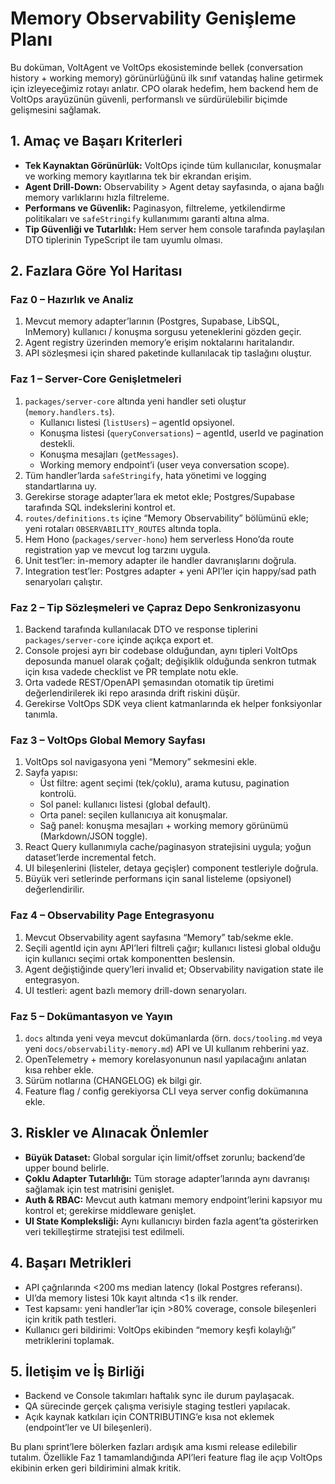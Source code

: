 # Memory Observability Genişleme Planı

Bu doküman, VoltAgent ve VoltOps ekosisteminde bellek (conversation history + working memory) görünürlüğünü ilk sınıf vatandaş haline getirmek için izleyeceğimiz rotayı anlatır. CPO olarak hedefim, hem backend hem de VoltOps arayüzünün güvenli, performanslı ve sürdürülebilir biçimde gelişmesini sağlamak.

## 1. Amaç ve Başarı Kriterleri

- **Tek Kaynaktan Görünürlük:** VoltOps içinde tüm kullanıcılar, konuşmalar ve working memory kayıtlarına tek bir ekrandan erişim.
- **Agent Drill-Down:** Observability > Agent detay sayfasında, o ajana bağlı memory varlıklarını hızla filtreleme.
- **Performans ve Güvenlik:** Paginasyon, filtreleme, yetkilendirme politikaları ve `safeStringify` kullanımımı garanti altına alma.
- **Tip Güvenliği ve Tutarlılık:** Hem server hem console tarafında paylaşılan DTO tiplerinin TypeScript ile tam uyumlu olması.

## 2. Fazlara Göre Yol Haritası

### Faz 0 – Hazırlık ve Analiz

1. Mevcut memory adapter’larının (Postgres, Supabase, LibSQL, InMemory) kullanıcı / konuşma sorgusu yeteneklerini gözden geçir.
2. Agent registry üzerinden memory’e erişim noktalarını haritalandır.
3. API sözleşmesi için shared paketinde kullanılacak tip taslağını oluştur.

### Faz 1 – Server-Core Genişletmeleri

1. `packages/server-core` altında yeni handler seti oluştur (`memory.handlers.ts`).
   - Kullanıcı listesi (`listUsers`) – agentId opsiyonel.
   - Konuşma listesi (`queryConversations`) – agentId, userId ve pagination destekli.
   - Konuşma mesajları (`getMessages`).
   - Working memory endpoint’i (user veya conversation scope).
2. Tüm handler’larda `safeStringify`, hata yönetimi ve logging standartlarına uy.
3. Gerekirse storage adapter’lara ek metot ekle; Postgres/Supabase tarafında SQL indekslerini kontrol et.
4. `routes/definitions.ts` içine “Memory Observability” bölümünü ekle; yeni rotaları `OBSERVABILITY_ROUTES` altında topla.
5. Hem Hono (`packages/server-hono`) hem serverless Hono’da route registration yap ve mevcut log tarzını uygula.
6. Unit test’ler: in-memory adapter ile handler davranışlarını doğrula.
7. Integration test’ler: Postgres adapter + yeni API’ler için happy/sad path senaryoları çalıştır.

### Faz 2 – Tip Sözleşmeleri ve Çapraz Depo Senkronizasyonu

1. Backend tarafında kullanılacak DTO ve response tiplerini `packages/server-core` içinde açıkça export et.
2. Console projesi ayrı bir codebase olduğundan, aynı tipleri VoltOps deposunda manuel olarak çoğalt; değişiklik olduğunda senkron tutmak için kısa vadede checklist ve PR template notu ekle.
3. Orta vadede REST/OpenAPI şemasından otomatik tip üretimi değerlendirilerek iki repo arasında drift riskini düşür.
4. Gerekirse VoltOps SDK veya client katmanlarında ek helper fonksiyonlar tanımla.

### Faz 3 – VoltOps Global Memory Sayfası

1. VoltOps sol navigasyona yeni “Memory” sekmesini ekle.
2. Sayfa yapısı:
   - Üst filtre: agent seçimi (tek/çoklu), arama kutusu, pagination kontrolü.
   - Sol panel: kullanıcı listesi (global default).
   - Orta panel: seçilen kullanıcıya ait konuşmalar.
   - Sağ panel: konuşma mesajları + working memory görünümü (Markdown/JSON toggle).
3. React Query kullanımıyla cache/paginasyon stratejisini uygula; yoğun dataset’lerde incremental fetch.
4. UI bileşenlerini (listeler, detaya geçişler) component testleriyle doğrula.
5. Büyük veri setlerinde performans için sanal listeleme (opsiyonel) değerlendirilir.

### Faz 4 – Observability Page Entegrasyonu

1. Mevcut Observability agent sayfasına “Memory” tab/sekme ekle.
2. Seçili agentId için aynı API’leri filtreli çağır; kullanıcı listesi global olduğu için kullanıcı seçimi ortak komponentten beslensin.
3. Agent değiştiğinde query’leri invalid et; Observability navigation state ile entegrasyon.
4. UI testleri: agent bazlı memory drill-down senaryoları.

### Faz 5 – Dokümantasyon ve Yayın

1. `docs` altında yeni veya mevcut dokümanlarda (örn. `docs/tooling.md` veya yeni `docs/observability-memory.md`) API ve UI kullanım rehberini yaz.
2. OpenTelemetry + memory korelasyonunun nasıl yapılacağını anlatan kısa rehber ekle.
3. Sürüm notlarına (CHANGELOG) ek bilgi gir.
4. Feature flag / config gerekiyorsa CLI veya server config dokümanına ekle.

## 3. Riskler ve Alınacak Önlemler

- **Büyük Dataset:** Global sorgular için limit/offset zorunlu; backend’de upper bound belirle.
- **Çoklu Adapter Tutarlılığı:** Tüm storage adapter’larında aynı davranışı sağlamak için test matrisini genişlet.
- **Auth & RBAC:** Mevcut auth katmanı memory endpoint’lerini kapsıyor mu kontrol et; gerekirse middleware genişlet.
- **UI State Kompleksliği:** Aynı kullanıcıyı birden fazla agent’ta gösterirken veri tekilleştirme stratejisi test edilmeli.

## 4. Başarı Metrikleri

- API çağrılarında <200 ms median latency (lokal Postgres referansı).
- UI’da memory listesi 10k kayıt altında <1 s ilk render.
- Test kapsamı: yeni handler’lar için >80% coverage, console bileşenleri için kritik path testleri.
- Kullanıcı geri bildirimi: VoltOps ekibinden “memory keşfi kolaylığı” metriklerini toplamak.

## 5. İletişim ve İş Birliği

- Backend ve Console takımları haftalık sync ile durum paylaşacak.
- QA sürecinde gerçek çalışma verisiyle staging testleri yapılacak.
- Açık kaynak katkıları için CONTRIBUTING’e kısa not eklemek (endpoint’ler ve UI bileşenleri).

Bu planı sprint’lere bölerken fazları ardışık ama kısmi release edilebilir tutalım. Özellikle Faz 1 tamamlandığında API’leri feature flag ile açıp VoltOps ekibinin erken geri bildirimini almak kritik.
